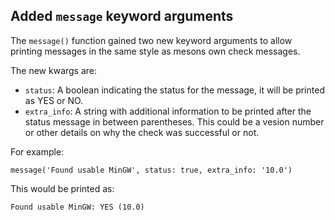 ## Added `message` keyword arguments

The `message()` function gained two new keyword arguments to allow printing
messages in the same style as mesons own check messages.

The new kwargs are:

- `status`: A boolean indicating the status for the message, it will be
  printed as YES or NO.
- `extra_info`: A string with additional information to be printed after
  the status message in between parentheses. This could be a vesion number
  or other details on why the check was successful or not.


For example:

```
message('Found usable MinGW', status: true, extra_info: '10.0')
```

This would be printed as:

```
Found usable MinGW: YES (10.0)
```
